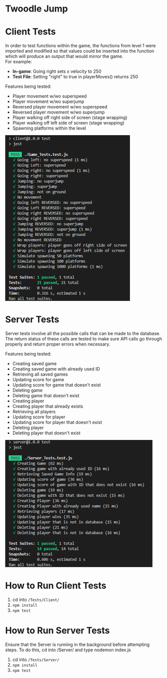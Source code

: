 # Twoodle Jump

# Client Tests
In order to test functions within the game, the functions from level 1 were imported and modified so that values could be inserted into the function which will produce an output that would mirror the game. \
For example:
* **In-game**: Going right sets x velocity to 250
* **Test File**: Setting "right" to true in playerMoves() returns 250

Features being tested:
* Player movement w/wo superspeed
* Player movement w/wo superjump
* Reversed player movement w/wo superspeed
* Reversed player movement w/wo superjump
* Player walking off right side of screen (stage wrapping)
* Player walking off left side of screen (stage wrapping)
* Spawning platforms within the level

![ClientTests](./photos/ClientTests.png "Client Tests")

# Server Tests
Server tests involve all the possible calls that can be made to the database. The return status of these calls are tested to make sure API calls go through properly and return proper errors when necessary.

Features being tested:
* Creating saved game
* Creating saved game with already used ID
* Retrieving all saved games
* Updating score for game
* Updating score for game that doesn't exist
* Deleting game
* Deleting game that doesn't exist
* Creating player
* Creating player that already exists
* Retrieving all players
* Updating score for player
* Updating score for player that doesn't exist
* Deleting player
* Deleting player that doesn't exist

![ServerTests](./photos/ServerTests.png "Server Tests")


# How to Run Client Tests
1) cd into ``/Tests/Client/``
2) ``npm install``
3) ``npm test``


# How to Run Server Tests
Ensure that the Server is running in the background before attempting steps. To do this, cd into /Server/ and type nodemon index.js
1) cd into ``/Tests/Server/``
2) ``npm install``
3) ``npm test``
